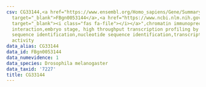 ```yaml
---
csv: CG33144,<a href="https://www.ensembl.org/Homo_sapiens/Gene/Summary?db=core;g=FBgn0053144"
  target="_blank">FBgn0053144</a>,<a href="https://www.ncbi.nlm.nih.gov/pubmed/15998452"
  target="_blank"><i class="fas fa-file"></i></a>",chromatin immunoprecipitation assay,direct
  interaction,embryo stage, high throughput transcription profiling by microarray,nucleotide
  sequence identification,nucleotide sequence identification,transcriptional regulation,up-regulates
  activity
data_alias: CG33144
data_id: FBgn0053144
data_numevidence: 1
data_species: Drosophila melanogaster
data_taxid: '7227'
title: CG33144
---
```

